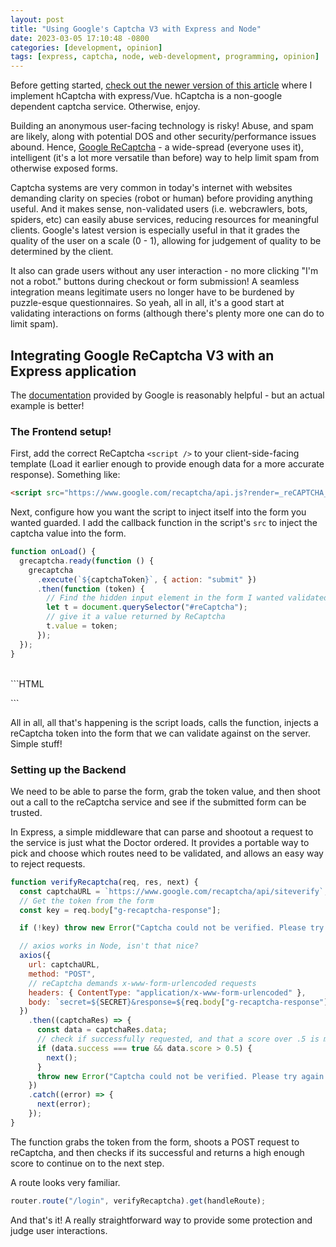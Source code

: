 ```yaml
---
layout: post
title: "Using Google's Captcha V3 with Express and Node"
date: 2023-03-05 17:10:48 -0800
categories: [development, opinion]
tags: [express, captcha, node, web-development, programming, opinion]
---
```


Before getting started, [check out the newer version of this article](https://quickthoughts.ca/development/degoogle/2020/12/16/using-hcaptcha-in-vue-instead-of-google.html) where I implement hCaptcha with express/Vue. hCaptcha is a non-google dependent captcha service. Otherwise, enjoy.

Building an anonymous user-facing technology is risky! Abuse, and spam are likely, along with potential DOS and other security/performance issues abound. Hence, [Google ReCaptcha](https://developers.google.com/recaptcha/) - a wide-spread (everyone uses it), intelligent (it's a lot more versatile than before) way to help limit spam from otherwise exposed forms.

Captcha systems are very common in today's internet with websites demanding clarity on species (robot or human) before providing anything useful. And it makes sense, non-validated users (i.e. webcrawlers, bots, spiders, etc) can easily abuse services, reducing resources for meaningful clients. Google's latest version is especially useful in that it grades the quality of the user on a scale (0 - 1), allowing for judgement of quality to be determined by the client.

It also can grade users without any user interaction - no more clicking "I'm not a robot." buttons during checkout or form submission! A seamless integration means legitimate users no longer have to be burdened by puzzle-esque questionnaires. So yeah, all in all, it's a good start at validating interactions on forms (although there's plenty more one can do to limit spam).

## Integrating Google ReCaptcha V3 with an Express application

The [documentation](https://developers.google.com/recaptcha/docs/v3) provided by Google is reasonably helpful - but an actual example is better!

### The Frontend setup!

First, add the correct ReCaptcha `<script />` to your client-side-facing template (Load it earlier enough to provide enough data for a more accurate response). Something like:

```html
<script src="https://www.google.com/recaptcha/api.js?render=_reCAPTCHA_site_key&onload=onLoad&render=explicit"></script>
```

Next, configure how you want the script to inject itself into the form you wanted guarded. I add the callback function in the script's `src` to inject the captcha value into the form.

```javascript
function onLoad() {
  grecaptcha.ready(function () {
    grecaptcha
      .execute(`${captchaToken}`, { action: "submit" })
      .then(function (token) {
        // Find the hidden input element in the form I wanted validated
        let t = document.querySelector("#reCaptcha");
        // give it a value returned by ReCaptcha
        t.value = token;
      });
  });
}
```

<br/>
```HTML
    <form>
        <!-- Other form stuff -->
        <input id="reCaptcha" type="hidden" name="g-recaptcha-response">
    </form>
```

All in all, all that's happening is the script loads, calls the function, injects a reCaptcha token into the form that we can validate against on the server. Simple stuff!

### Setting up the Backend

We need to be able to parse the form, grab the token value, and then shoot out a call to the reCaptcha service and see if the submitted form can be trusted.

In Express, a simple middleware that can parse and shootout a request to the service is just what the Doctor ordered. It provides a portable way to pick and choose which routes need to be validated, and allows an easy way to reject requests.

```javascript
function verifyRecaptcha(req, res, next) {
  const captchaURL = `https://www.google.com/recaptcha/api/siteverify`;
  // Get the token from the form
  const key = req.body["g-recaptcha-response"];

  if (!key) throw new Error("Captcha could not be verified. Please try again.");

  // axios works in Node, isn't that nice?
  axios({
    url: captchaURL,
    method: "POST",
    // reCaptcha demands x-www-form-urlencoded requests
    headers: { ContentType: "application/x-www-form-urlencoded" },
    body: `secret=${SECRET}&response=${req.body["g-recaptcha-response"]}`,
  })
    .then((captchaRes) => {
      const data = captchaRes.data;
      // check if successfully requested, and that a score over .5 is met
      if (data.success === true && data.score > 0.5) {
        next();
      }
      throw new Error("Captcha could not be verified. Please try again.");
    })
    .catch((error) => {
      next(error);
    });
}
```

The function grabs the token from the form, shoots a POST request to reCaptcha, and then checks if its successful and returns a high enough score to continue on to the next step.

A route looks very familiar.

```javascript
router.route("/login", verifyRecaptcha).get(handleRoute);
```

And that's it! A really straightforward way to provide some protection and judge user interactions.
